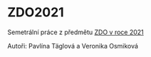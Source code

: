 # ZDO2021

Semetrální práce z předmětu [ZDO v roce 2021](https://nbviewer.jupyter.org/github/mjirik/ZDO/blob/master/ZDOsem2021.ipynb)

Autoři:
Pavlína Täglová a Veronika Osmiková
